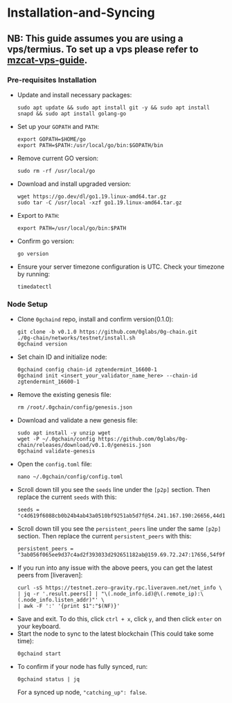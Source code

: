 # Installation-and-Syncing
## NB: This guide assumes you are using a vps/termius. To set up a vps please refer to [mzcat-vps-guide](https://medium.com/@mztacat/setting-up-a-vps-d030b2a28bab).

### Pre-requisites Installation
- Update and install necessary packages:
  ```
  sudo apt update && sudo apt install git -y && sudo apt install snapd && sudo apt install golang-go
  ```
- Set up your `GOPATH` and `PATH`:
  ```
  export GOPATH=$HOME/go
  export PATH=$PATH:/usr/local/go/bin:$GOPATH/bin
  ```
- Remove current GO version:
  ```
  sudo rm -rf /usr/local/go
  ```
- Download and install upgraded version:
  ```
  wget https://go.dev/dl/go1.19.linux-amd64.tar.gz
  sudo tar -C /usr/local -xzf go1.19.linux-amd64.tar.gz
  ```
- Export to `PATH`:
  ```
  export PATH=/usr/local/go/bin:$PATH
  ```
- Confirm go version:
  ```
  go version
  ```
- Ensure your server timezone configuration is UTC. Check your timezone by running:
  ```
  timedatectl
  ```


### Node Setup
- Clone `0gchaind` repo, install and confirm version(0.1.0):
  ```
  git clone -b v0.1.0 https://github.com/0glabs/0g-chain.git
  ./0g-chain/networks/testnet/install.sh
  0gchaind version
  ```
- Set chain ID and initialize node:
  ```
  0gchaind config chain-id zgtendermint_16600-1
  0gchaind init <insert_your_validator_name_here> --chain-id zgtendermint_16600-1
  ```
- Remove the existing genesis file:
  ```
  rm /root/.0gchain/config/genesis.json
  ```
- Download and validate a new genesis file:
  ```
  sudo apt install -y unzip wget
  wget -P ~/.0gchain/config https://github.com/0glabs/0g-chain/releases/download/v0.1.0/genesis.json
  0gchaind validate-genesis
  ```
- Open the `config.toml` file:
  ```
  nano ~/.0gchain/config/config.toml
  ```
- Scroll down till you see the `seeds` line under the `[p2p]` section. Then replace the current `seeds` with this:
  ```
  seeds = "c4d619f6088cb0b24b4ab43a0510bf9251ab5d7f@54.241.167.190:26656,44d11d4ba92a01b520923f51632d2450984d5886@54.176.175.48:26656,f2693dd86766b5bf8fd6ab87e2e970d564d20aff@54.193.250.204:26656,f878d40c538c8c23653a5b70f615f8dccec6fb9f@54.215.187.94:26656"
  ```
- Scroll down till you see the `persistent_peers` line under the same `[p2p]` section. Then replace the current `persistent_peers` with this:
  ```
  persistent_peers = "3ab056f065ee9d37c4ad2f393033d292651182ab@159.69.72.247:17656,54f9f1842016a16609b39264744fd2b94d780a7f@109.199.102.78:26656,a3e6c6214805c1c068882f1981855c7a9f5926ea@213.168.249.202:26656,e0adef6b598f28f0a3c8541594794e16b5116e36@109.199.101.9:16656,ae1c39dcf8d8a7c956a0333ca3d9176d1df87f64@62.169.23.106:26656,9d09d391b2cf706a597d03fe8bb6700fe5cac53d@65.108.198.183:18456,89d28f11ecde775bf54ba9b88df688a2204a0fc1@195.26.246.50:36656,c5edc58c22ca76a3949211572093755ec8f8ff7e@62.169.30.101:26656,f2693dd86766b5bf8fd6ab87e2e970d564d20aff@54.193.250.204:26656,e6507fe04d7d3164c7a9dc81ea03173984fef8ff@88.198.17.110:16686,98f648e34eb32e5d4c94365b05c3ab5bcd608ef8@158.220.117.198:27656,93ee19679d9a51e95955c645c1a68174de8062c9@199.175.98.92:26656,f64f0fb500c62bffa33d60450d30792ee4b5fbd0@167.86.119.168:26656,d4085fd93ab77576f2acdb25d2d817061db5afe6@62.169.19.156:26656,09276ca89027a4357ea7e68d0bfc25e58fe77377@176.126.87.189:26656,ffa48d99f37eaf5473a02487ef26fd7691f770aa@149.102.141.113:26656,f035d470e0b6ab6bdc6ee13886a81d44f4649034@184.174.38.244:26656,f0bacd7016b6359b177d70434ee16312d8430ef6@5.199.133.245:26656,b8f8ed478f2794629fdb5cf0c01edaed80f00f84@168.119.64.172:26656,9d4e7a1287aebcfee38c091f590d7fa98806f77e@65.108.65.36:32656,c4d619f6088cb0b24b4ab43a0510bf9251ab5d7f@54.241.167.190:26656,024ab54a6b91bdad8441e8dc1da01b4f7d7538cc@93.189.29.18:26656,ecd9b58663a46dbdf6bbf25a753d5aa0ef4a6ca9@31.220.78.119:26656,a6ff8a651dd0a0e66dbfb2174ccadcbbcf567b29@66.94.122.224:26656,f3c912cf5653e51ee94aaad0589a3d176d31a19d@157.90.0.102:31656,141dbd90d5c3411c9ba72ba03704ccdb70875b01@65.109.147.58:36656,6220bc5afb26f02627d13819b282aadad14f07c1@38.242.201.36:26656,d22eb67d4c1b7c518376833601f5190538c5d471@31.220.88.109:26656,2579a86e3c4c1fabe3955d3a9ed40363bf9618f7@138.201.37.195:26656,66cfdcd92e5206e59bc507bef3f6d72ed21a149d@109.199.100.254:26656,9fcee79a3e60ab43802c755ab160379446ee686b@109.199.106.155:16656,641173e9d500c50769680226391d955f11728c32@76.9.210.28:26656,58316d06683fd00199c8b194517ac295a0aca835@154.38.164.71:26656,096bc54eb535c85fa43b0310f15de6b5abe7d213@178.18.251.146:20656,13249215e6de0d5b8ed2784f571f3255cbfd0645@185.252.233.49:26656,75a398f9e3a7d24c6b3ba4ab71bf30cd59faee5c@95.216.42.217:26656,57588ff7b1e862e754f3cd74fc2414f03cb79da4@213.133.111.189:26656,ebad6e8b1d10514185a8a46afb0f6a08945095bc@94.72.117.120:26656,0494c33335eed845a7ba1f894b54f6b31054c09d@207.180.204.179:26656,b92597c5124da2a5177c1c2e11f69dfec45a721a@45.90.220.92:26656,535ddcc917ab5ee6ddd2259875dac6018651da24@176.9.183.45:32656,5b2a956457b2918426b1f685fa6e3791609fb30c@84.247.165.146:26656,25ecfad6ed1aa2cf8840ab86b734294e3ac8aa6e@167.86.119.12:26656,ccb98fa0b1b416a9f37c08c193d4444074320c04@109.199.121.58:26656,d4d8082388e405886d03c08a8c671550f0b4e5db@193.233.75.132:26656,2975f14722e567b88944fe4e7b75c6f81307ce04@109.199.101.229:26656,ccb49996ba26d8bbd1e191e1fd82505aa1118593@152.53.35.92:26656,cd529839591e13f5ed69e9a029c5d7d96de170fe@46.4.55.46:34656"
  ```
- If you run into any issue with the above peers, you can get the latest peers from [liveraven]:
  ```
  curl -sS https://testnet.zero-gravity.rpc.liveraven.net/net_info \
  | jq -r '.result.peers[] | "\(.node_info.id)@\(.remote_ip):\(.node_info.listen_addr)"' \
  | awk -F ':' '{print $1":"$(NF)}'
  ```
- Save and exit. To do this, click `ctrl + x`, click `y`, and then click `enter` on your keyboard.
- Start the node to sync to the latest blockchain (This could take some time):
  ```
  0gchaind start
  ```
- To confirm if your node has fully synced, run:
  ```
  0gchaind status | jq
  ```
  For a synced up node, `"catching_up": false`.

